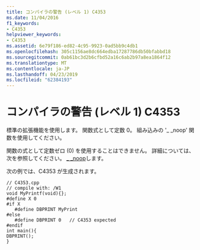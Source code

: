 ```yaml
---
title: コンパイラの警告 (レベル 1) C4353
ms.date: 11/04/2016
f1_keywords:
- C4353
helpviewer_keywords:
- C4353
ms.assetid: 6e79f186-ed82-4c95-9923-0ad5bb9c4db1
ms.openlocfilehash: 305c1156ae8dc664edba17287786db50bfabbd18
ms.sourcegitcommit: 0ab61bc3d2b6cfbd52a16c6ab2b97a8ea1864f12
ms.translationtype: MT
ms.contentlocale: ja-JP
ms.lasthandoff: 04/23/2019
ms.locfileid: "62384193"
---
```

# <a name="compiler-warning-level-1-c4353"></a>コンパイラの警告 (レベル 1) C4353

標準の拡張機能を使用します。 関数式として定数 0。 組み込みの '_ _noop' 関数を使用してください。

関数の式として定数ゼロ (0) を使用することはできません。 詳細については、次を参照してください。 [_ _noop](../../intrinsics/noop.md)します。

次の例では、C4353 が生成されます。

```
// C4353.cpp
// compile with: /W1
void MyPrintf(void){};
#define X 0
#if X
   #define DBPRINT MyPrint
#else
   #define DBPRINT 0   // C4353 expected
#endif
int main(){
DBPRINT();
}
```